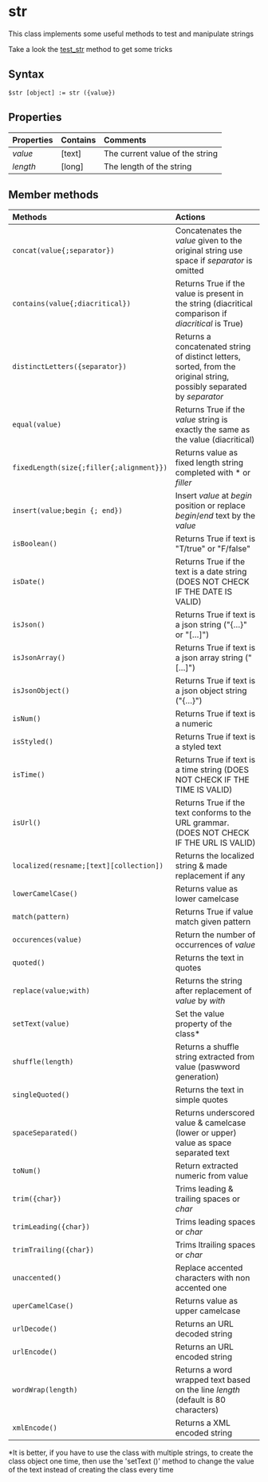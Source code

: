 # str

This class implements some useful methods to test and manipulate strings

Take a look the <a href="https://github.com/vdelachaux/classes/blob/master/Project/Sources/Methods/test_str.4dm" >test_str</a> method to get some tricks

## Syntax

`$str [object] := str ({value})`

## Properties

 Properties     | Contains       | Comments 
:------------   |:-------------  |:------------- 
*value*         | [text]         |The current value of the string
*length*        | [long]         |The length of the string

## Member methods

 Methods                       | Actions
 :-------------                |:-------------
`concat(value{;separator})`|Concatenates the *value* ​​given to the original string use space if *separator* is omitted
`contains(value{;diacritical})`|Returns True if the value is present in the string (diacritical comparison if *diacritical* is True)
`distinctLetters({separator})`|Returns a concatenated string of distinct letters, sorted, from the original string, possibly separated by *separator*
`equal(value)`|Returns True if the *value* string is exactly the same as the value (diacritical)
`fixedLength(size{;filler{;alignment}})`|Returns value as fixed length string completed with \* or *filler*
`insert(value;begin {; end})`|Insert *value* at *begin* position or replace *begin*/*end* text by the *value*
`isBoolean()`|Returns True if text is "T/true" or "F/false"
`isDate()`|Returns True if the text is a date string (DOES NOT CHECK IF THE DATE IS VALID)
`isJson()`|Returns True if text is a json string ("{…}" or "[…]")
`isJsonArray()`|Returns True if text is a json array string ("[…]")
`isJsonObject()`|Returns True if text is a json object string ("{…}")
`isNum()`|Returns True if text is a numeric
`isStyled()`|Returns True if text is a styled text
`isTime()`|Returns True if text is a time string (DOES NOT CHECK IF THE TIME IS VALID)
`isUrl()`|Returns True if the text conforms to the URL grammar. (DOES NOT CHECK IF THE URL IS VALID)
`localized(resname;[text][collection])`|Returns the localized string & made replacement if any
`lowerCamelCase()`|Returns value as lower camelcase
`match(pattern)`|Returns True if value match given pattern
`occurences(value)`|Return the number of occurrences of *value*
`quoted()`|Returns the text in quotes
`replace(value;with)`|Returns the string after replacement of *value* by *with*
`setText(value)`|Set the value property of the class*
`shuffle(length)`|Returns a shuffle string extracted from value (paswword generation)
`singleQuoted()`|Returns the text in simple quotes
`spaceSeparated()`|Returns underscored value & camelcase (lower or upper) value as space separated text
`toNum()`|Return extracted numeric from value
`trim({char})`|Trims leading & trailing spaces or *char*
`trimLeading({char})`|Trims leading spaces or *char*
`trimTrailing({char})`|Trims ltrailing spaces or *char*
`unaccented()`|Replace accented characters with non accented one
`uperCamelCase()`|Returns value as upper camelcase
`urlDecode()`|Returns an URL decoded string
`urlEncode()`|Returns an URL encoded string
`wordWrap(length)`|Returns a word wrapped text based on the line *length* (default is 80 characters)
`xmlEncode()`|Returns a XML encoded string

*It is better, if you have to use the class with multiple strings, to create the class object one time, then use the 'setText ()' method to change the value of the text instead of creating the class every time
